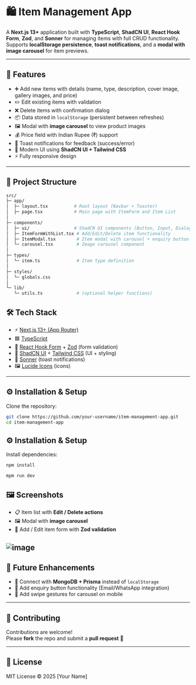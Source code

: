 # 🛍️ Item Management App

A **Next.js 13+** application built with **TypeScript**, **ShadCN UI**, **React Hook Form**, **Zod**, and **Sonner** for managing items with full CRUD functionality.  
Supports **localStorage persistence**, **toast notifications**, and a **modal with image carousel** for item previews.

---

## 🚀 Features

- ➕ Add new items with details (name, type, description, cover image, gallery images, and price)  
- ✏️ Edit existing items with validation  
- ❌ Delete items with confirmation dialog  
- 📦 Data stored in `localStorage` (persistent between refreshes)  
- 🖼️ Modal with **image carousel** to view product images  
- 💰 Price field with Indian Rupee (₹) support  
- 🔔 Toast notifications for feedback (success/error)  
- 🎨 Modern UI using **ShadCN UI + Tailwind CSS**  
- ⚡ Fully responsive design  

---

## 📂 Project Structure

```bash
src/
├─ app/
│  ├─ layout.tsx          # Root layout (Navbar + Toaster)
│  ├─ page.tsx            # Main page with ItemForm and Item List
│
├─ components/
│  ├─ ui/                 # ShadCN UI components (Button, Input, Dialog, etc.)
│  ├─ ItemFormWithList.tsx # Add/Edit/Delete item functionality
│  ├─ ItemModal.tsx        # Item modal with carousel + enquiry button
│  └─ carousel.tsx         # Image carousel component
│
├─ types/
│  └─ item.ts              # Item type definition
│
├─ styles/
│  └─ globals.css
│
└─ lib/
   └─ utils.ts             # (optional helper functions)

```
## 🛠️ Tech Stack
- ⚡ [Next.js 13+ (App Router)](https://nextjs.org/)  
- 🟦 [TypeScript](https://www.typescriptlang.org/)  
- 📝 [React Hook Form](https://react-hook-form.com/) + [Zod](https://zod.dev/) (form validation)  
- 🎨 [ShadCN UI](https://ui.shadcn.com/) + [Tailwind CSS](https://tailwindcss.com/) (UI + styling)  
- 🔔 [Sonner](https://sonner.emilkowal.ski/) (toast notifications)  
- 🖼️ [Lucide Icons](https://lucide.dev/) (icons)  

---

## ⚙️ Installation & Setup

Clone the repository:

```bash
git clone https://github.com/your-username/item-management-app.git
cd item-management-app

```
## ⚙️ Installation & Setup

Install dependencies:

```bash
npm install
```
```bash
mpm run dev
```

## 🖼️ Screenshots

- 📋 Item list with **Edit / Delete actions**  
- 🖼️ Modal with **image carousel**  
- 📝 Add / Edit item form with **Zod validation**  

![image]()
---

## 🔮 Future Enhancements

- 🔗 Connect with **MongoDB + Prisma** instead of `localStorage`  
- 📧 Add enquiry button functionality (Email/WhatsApp integration)  
- 📱 Add swipe gestures for carousel on mobile  

---

## 🤝 Contributing

Contributions are welcome!  
Please **fork** the repo and submit a **pull request** 🙌  

---

## 📜 License

MIT License © 2025 [Your Name]  

